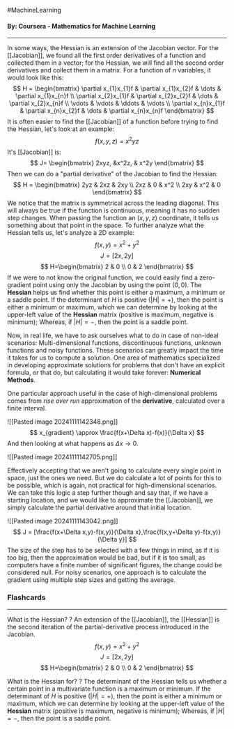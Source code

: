 #MachineLearning 
#### By: Coursera - Mathematics for Machine Learning 
---
In some ways, the Hessian is an extension of the Jacobian vector. For the [[Jacobian]], we found all the first order derivatives of a function and collected them in a vector; for the Hessian, we will find all the second order derivatives and collect them in a matrix. For a function of $n$ variables, it would look like this:
$$
H = \begin{bmatrix}
\partial x_{1}x_{1}f & \partial x_{1}x_{2}f & \dots & \partial x_{1}x_{n}f \\
\partial x_{2}x_{1}f & \partial x_{2}x_{2}f & \dots & \partial x_{2}x_{n}f \\
\vdots & \vdots & \ddots & \vdots \\
\partial x_{n}x_{1}f & \partial x_{n}x_{2}f & \dots & \partial x_{n}x_{n}f 
\end{bmatrix}
$$
It is often easier to find the [[Jacobian]] of a function before trying to find the Hessian, let's look at an example:
$$
f(x,y,z) = x^2yz
$$
It's [[Jacobian]] is:
$$
J= \begin{bmatrix}
2xyz, &x^2z, & x^2y
\end{bmatrix}
$$
Then we can do a "partial derivative" of the Jacobian to find the Hessian:
$$
H = \begin{bmatrix}
2yz & 2xz & 2xy \\
2xz & 0 & x^2 \\
2xy & x^2 & 0
\end{bmatrix}
$$
We notice that the matrix is symmetrical across the leading diagonal. This will always be true if the function is continuous, meaning it has no sudden step changes. When passing the function an $(x,y,z)$ coordinate, it tells us something about that point in the space. To further analyze what the Hessian tells us, let's analyze a 2D example:
$$
f(x,y)=x^2+y^2
$$
$$
J=[2x, 2y]
$$
$$
H=\begin{bmatrix}
2 & 0 \\
0 & 2
\end{bmatrix}
$$
If we were to not know the original function, we could easily find a zero-gradient point using only the Jacobian by using the point $(0,0)$. The **Hessian** helps us find whether this point is either a maximum, a minimum or a saddle point. If the determinant of $H$ is positive ($|H|=+$), then the point is either a minimum or maximum, which we can determine by looking at the upper-left value of the **Hessian** matrix (positive is maximum, negative is minimum); Whereas, if $|H|=-$, then the point is a saddle point.

Now, in real life, we have to ask ourselves what to do in case of non-ideal scenarios: Multi-dimensional functions, discontinuous functions, unknown functions and noisy functions. These scenarios can greatly impact the time it takes for us to compute a solution. One area of mathematics specialized in developing approximate solutions for problems that don't have an explicit formula, or that do, but calculating it would take forever: **Numerical Methods**.

One particular approach useful in the case of high-dimensional problems comes from *rise over run* approximation of the **derivative**, calculated over a finite interval. 

![[Pasted image 20241111142348.png]]
$$
x_{gradient} \approx \frac{f(x+\Delta x)-f(x)}{\Delta x}
$$
And then looking at what happens as $\Delta x \to 0$.

![[Pasted image 20241111142705.png]]

Effectively accepting that we aren't going to calculate every single point in space, just the ones we need. But we do calculate a lot of points for this to be possible, which is again, not practical for high-dimensional scenarios. We can take this logic a step further though and say that, if we have a starting location, and we would like to approximate the [[Jacobian]], we simply calculate the partial derivative around that initial location.

![[Pasted image 20241111143042.png]]
$$
J = [\frac{f(x+\Delta x,y)-f(x,y)}{\Delta x},\frac{f(x,y+\Delta y)-f(x,y)}{\Delta y}]
$$
The size of the step has to be selected with a few things in mind, as if it is too big, then the approximation would be bad, but if it is too small, as computers have a finite number of significant figures, the change could be considered null. For noisy scenarios, one approach is to calculate the gradient using multiple step sizes and getting the average.

### Flashcards
---
What is the Hessian?
?
An extension of the [[Jacobian]], the [[Hessian]] is the second iteration of the partial-derivative process introduced in the Jacobian.
$$
f(x,y)=x^2+y^2
$$
$$
J=[2x, 2y]
$$$$
H=\begin{bmatrix}
2 & 0 \\
0 & 2
\end{bmatrix}
$$
<!--SR:!2025-01-25,4,270-->

What is the Hessian for?
?
The determinant of the Hessian tells us whether a certain point in a multivariate function is a maximum or minimum. If the determinant of $H$ is positive ($|H|=+$), then the point is either a minimum or maximum, which we can determine by looking at the upper-left value of the **Hessian** matrix (positive is maximum, negative is minimum); Whereas, if $|H|=-$, then the point is a saddle point.
<!--SR:!2025-01-25,4,272-->
